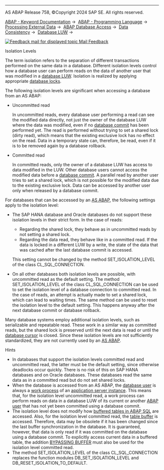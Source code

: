   

* * *

AS ABAP Release 758, ©Copyright 2024 SAP SE. All rights reserved.

[ABAP - Keyword Documentation](javascript:call_link\('abenabap.htm'\)) →  [ABAP - Programming Language](javascript:call_link\('abenabap_reference.htm'\)) →  [Processing External Data](javascript:call_link\('abenabap_language_external_data.htm'\)) →  [ABAP Database Access](javascript:call_link\('abendb_access.htm'\)) →  [Data Consistency](javascript:call_link\('abendata_consistency.htm'\)) →  [Database LUW](javascript:call_link\('abendb_transaction.htm'\)) → 

 [![](Mail.gif?object=Mail.gif "Feedback mail for displayed topic") Mail Feedback](mailto:f1_help@sap.com?subject=Feedback%20on%20ABAP%20Documentation&body=Document:%20Isolation%20Levels%2C%20ABENDB_ISOLATION%2C%20758%0D%0A%0D%0AError:%0D%0A%0D%0A%0D%0A%0D%0ASuggestion%20for%20improvement:)

Isolation Levels

The term isolation refers to the separation of different transactions performed on the same data in a database. Different isolation levels control how a database user can perform reads on the data of another user that was modified in a [database LUW](javascript:call_link\('abendatabase_luw_glosry.htm'\) "Glossary Entry"). Isolation is realized by applying appropriate [database locks](javascript:call_link\('abendatabase_lock_glosry.htm'\) "Glossary Entry").

The following isolation levels are significant when accessing a database from an AS ABAP:

-   Uncommitted read
    
    In uncommitted reads, every database user performing a read can see the modified data directly, not just the owner of the database LUW where the data was modified, even if no [database commit](javascript:call_link\('abendb_commit.htm'\)) has been performed yet. The read is performed without trying to set a shared lock (dirty read), which means that the existing exclusive lock has no effect on the read. Data in a temporary state can, therefore, be read, even if it is to be removed again by a database rollback.
    
-   Committed read
    
    In committed reads, only the owner of a database LUW has access to data modified in the LUW. Other database users cannot access the modified data before a [database commit](javascript:call_link\('abendb_commit.htm'\)). A parallel read by another user tries to set a shared lock, which is not possible for the modified data due to the existing exclusive lock. Data can be accessed by another user only when released by a database commit.
    

For databases that can be accessed by an [AS ABAP](javascript:call_link\('abenas_abap_glosry.htm'\) "Glossary Entry"), the following settings apply to the isolation level:

-   The SAP HANA database and Oracle databases do not support these isolation levels in their strict form. In the case of reads:
    
    -   Regarding the shared lock, they behave as in uncommitted reads by not setting a shared lock.
    -   Regarding the data read, they behave like in a committed read. If the data is locked in a different LUW by a write, the state of the data that was cached after the last database commit is accessed.
    
    This setting cannot be changed by the method SET\_ISOLATION\_LEVEL of the class CL\_SQL\_CONNECTION.
    
-   On all other databases both isolation levels are possible, with uncommitted read as the default setting. The method SET\_ISOLATION\_LEVEL of the class CL\_SQL\_CONNECTION can be used to set the isolation level of a database connection to committed read. In the case of reads, an attempt is actually made to set a shared lock, which can lead to waiting times. The same method can be used to reset the isolation level to the default setting. This happens anyway after the next database commit or database rollback.

Many database systems employ additional isolation levels, such as serializable and repeatable read. These work in a similar way as committed reads, but the shared lock is preserved until the next data is read or until the [database cursor](javascript:call_link\('abendatabase_cursor_glosry.htm'\) "Glossary Entry") is closed. Since these isolation levels are not sufficiently standardized, they are not currently used by an [AS ABAP](javascript:call_link\('abenas_abap_glosry.htm'\) "Glossary Entry").

Hints

-   In databases that support the isolation levels committed read and uncommitted read, the latter must be the default setting, since otherwise deadlocks occur quickly. There is no risk of this on SAP HANA databases and on Oracle databases. These databases read the same data as in a committed read but do not set shared locks.
-   When the database is accessed from an AS ABAP, the [database user](javascript:call_link\('abendatabase_user_glosry.htm'\) "Glossary Entry") is always a [work process](javascript:call_link\('abenwork_process_glosry.htm'\) "Glossary Entry") of an [application server instance](javascript:call_link\('abenas_instance_glosry.htm'\) "Glossary Entry"). This means that, for the isolation level uncommitted read, a work process can perform reads on data in a database LUW of its current or another [ABAP user](javascript:call_link\('abenabap_user_glosry.htm'\) "Glossary Entry") that has not yet been committed using a database commit.
-   The isolation level does not modify how [buffered tables in ABAP SQL](javascript:call_link\('abensap_puffering.htm'\)) are accessed. Also, for the isolation level committed read, the [table buffer](javascript:call_link\('abentable_buffer_glosry.htm'\) "Glossary Entry") is accessed. Therefore, data may be obsolete if it has been changed since the last buffer synchronization in the database. It is guaranteed, however, that data is only read if it was committed on the database using a database commit. To explicitly access current data in a buffered table, the addition [BYPASSING BUFFER](javascript:call_link\('abapselect_bypassing_buffer.htm'\)) must also be used for the isolation level committed read.
-   The method SET\_ISOLATION\_LEVEL of the class CL\_SQL\_CONNECTION replaces the function modules DB\_SET\_ISOLATION\_LEVEL and DB\_RESET\_ISOLATION\_TO\_DEFAULT.